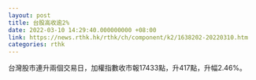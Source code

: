 ```yaml
---
layout: post
title: 台股高收逾2%
date: 2022-03-10 14:29:40.000000000 +08:00
link: https://news.rthk.hk/rthk/ch/component/k2/1638202-20220310.htm
categories: rthk
---
```


台灣股市連升兩個交易日，加權指數收市報17433點，升417點，升幅2.46%。
